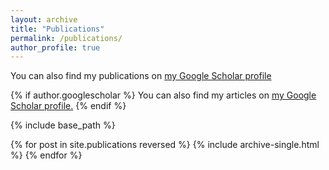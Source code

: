 ```yaml
---
layout: archive
title: "Publications"
permalink: /publications/
author_profile: true
---
```

You can also find my publications on [my Google Scholar profile](https://scholar.google.com/citations?view_op=search_authors&mauthors=lizeth+tamayo&hl=en&oi=ao)

{% if author.googlescholar %}
  You can also find my articles on <u><a href="{{author.googlescholar}}">my Google Scholar profile</a>.</u>
{% endif %}

{% include base_path %}

{% for post in site.publications reversed %}
  {% include archive-single.html %}
{% endfor %}
